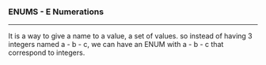 ### ENUMS - E Numerations
---
It is a way to give a name to a value, a set of values. so instead of having 3 integers named a - b - c, we can have an ENUM with a - b - c that correspond to integers.